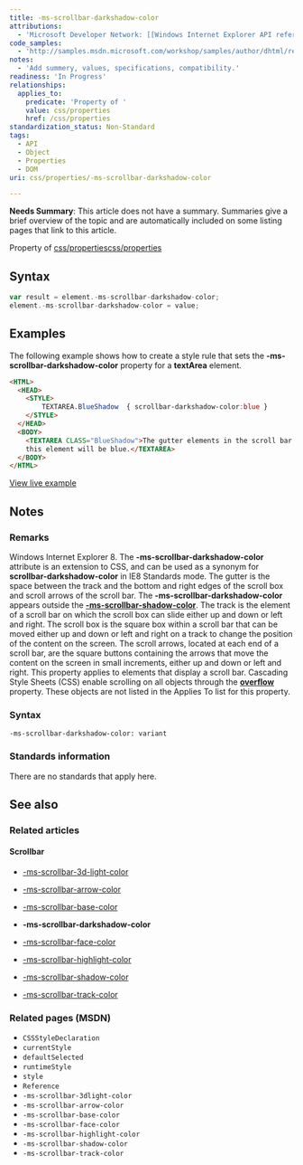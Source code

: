 ```yaml
---
title: -ms-scrollbar-darkshadow-color
attributions:
  - 'Microsoft Developer Network: [[Windows Internet Explorer API reference](http://msdn.microsoft.com/en-us/library/ie/hh828809%28v=vs.85%29.aspx) Article]'
code_samples:
  - 'http://samples.msdn.microsoft.com/workshop/samples/author/dhtml/refs/scrollbarColor.htm'
notes:
  - 'Add summery, values, specifications, compatibility.'
readiness: 'In Progress'
relationships:
  applies_to:
    predicate: 'Property of '
    value: css/properties
    href: /css/properties
standardization_status: Non-Standard
tags:
  - API
  - Object
  - Properties
  - DOM
uri: css/properties/-ms-scrollbar-darkshadow-color

---
```

**Needs Summary**: This article does not have a summary. Summaries give a brief overview of the topic and are automatically included on some listing pages that link to this article.

Property of [css/properties](/css/properties)[css/properties](/css/properties)

## Syntax

``` js
var result = element.-ms-scrollbar-darkshadow-color;
element.-ms-scrollbar-darkshadow-color = value;
```

## Examples

The following example shows how to create a style rule that sets the **-ms-scrollbar-darkshadow-color** property for a **textArea** element.

``` html
<HTML>
  <HEAD>
    <STYLE>
        TEXTAREA.BlueShadow  { scrollbar-darkshadow-color:blue }
    </STYLE>
  </HEAD>
  <BODY>
    <TEXTAREA CLASS="BlueShadow">The gutter elements in the scroll bar for
    this element will be blue.</TEXTAREA>
  </BODY>
</HTML>
```

[View live example](http://samples.msdn.microsoft.com/workshop/samples/author/dhtml/refs/scrollbarColor.htm)

## Notes

### Remarks

Windows Internet Explorer 8. The **-ms-scrollbar-darkshadow-color** attribute is an extension to CSS, and can be used as a synonym for **scrollbar-darkshadow-color** in IE8 Standards mode. The gutter is the space between the track and the bottom and right edges of the scroll box and scroll arrows of the scroll bar. The **-ms-scrollbar-darkshadow-color** appears outside the [**-ms-scrollbar-shadow-color**](/css/selectors/-ms-scrollbar-shadow-color). The track is the element of a scroll bar on which the scroll box can slide either up and down or left and right. The scroll box is the square box within a scroll bar that can be moved either up and down or left and right on a track to change the position of the content on the screen. The scroll arrows, located at each end of a scroll bar, are the square buttons containing the arrows that move the content on the screen in small increments, either up and down or left and right. This property applies to elements that display a scroll bar. Cascading Style Sheets (CSS) enable scrolling on all objects through the [**overflow**](/css/properties/overflow) property. These objects are not listed in the Applies To list for this property.

### Syntax

`-ms-scrollbar-darkshadow-color: variant`

### Standards information

There are no standards that apply here.

## See also

### Related articles

#### Scrollbar

-   [-ms-scrollbar-3d-light-color](/css/properties/-ms-scrollbar-3d-light-color)

-   [-ms-scrollbar-arrow-color](/css/properties/-ms-scrollbar-arrow-color)

-   [-ms-scrollbar-base-color](/css/properties/-ms-scrollbar-base-color)

-   **-ms-scrollbar-darkshadow-color**

-   [-ms-scrollbar-face-color](/css/properties/-ms-scrollbar-face-color)

-   [-ms-scrollbar-highlight-color](/css/properties/-ms-scrollbar-highlight-color)

-   [-ms-scrollbar-shadow-color](/css/properties/-ms-scrollbar-shadow-color)

-   [-ms-scrollbar-track-color](/css/properties/-ms-scrollbar-track-color)

### Related pages (MSDN)

-   `CSSStyleDeclaration`
-   `currentStyle`
-   `defaultSelected`
-   `runtimeStyle`
-   `style`
-   `Reference`
-   `-ms-scrollbar-3dlight-color`
-   `-ms-scrollbar-arrow-color`
-   `-ms-scrollbar-base-color`
-   `-ms-scrollbar-face-color`
-   `-ms-scrollbar-highlight-color`
-   `-ms-scrollbar-shadow-color`
-   `-ms-scrollbar-track-color`
